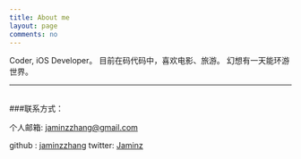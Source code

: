 ```yaml
---
title: About me
layout: page
comments: no
---
```


Coder, iOS Developer。
目前在码代码中，喜欢电影、旅游。
幻想有一天能环游世界。

----
<br>
###联系方式：

个人邮箱: [jaminzzhang@gmail.com](mailto:jaminzzhang@gmail.com)
<!--新浪微博: [webfrogs](http://weibo.com/zhangjamming-->
<!--豆瓣：[网蛙](http://www.douban.com/people/48235183/)-->
github : [jaminzzhang](https://github.com/jaminzzhang)
twitter: [Jaminz](https://twitter.com/Jaminz)


<!--[![新浪微博](http://service.t.sina.com.cn/widget/qmd/1713195262/f78fbcd2/1.png)](http://weibo.com/u/1713195262?s=6uyXnP)-->